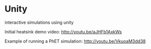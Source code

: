 # Unity
interactive simulations using unity

Initial heatsink demo video:
http://youtu.be/aJHFb1AxkWs

Example of running a PhET simulation:
http://youtu.be/VkuoaM3dd38
